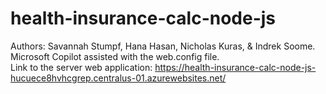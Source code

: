# health-insurance-calc-node-js
Authors: Savannah Stumpf, Hana Hasan, Nicholas Kuras, & Indrek Soome.  
Microsoft Copilot assisted with the web.config file.  
Link to the server web application: https://health-insurance-calc-node-js-hucuece8hvhcgrep.centralus-01.azurewebsites.net/  